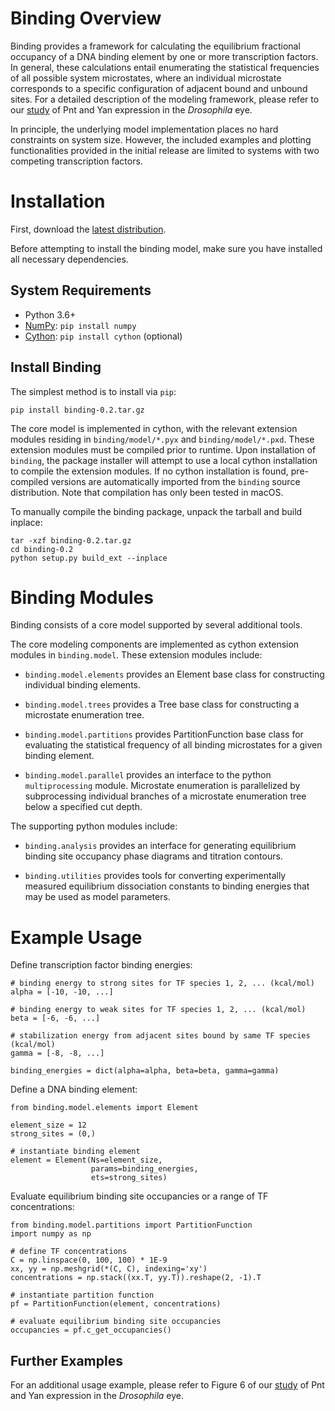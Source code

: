 
Binding Overview
================

Binding provides a framework for calculating the equilibrium fractional occupancy of a DNA binding element by one or more transcription factors. In general, these calculations entail enumerating the statistical frequencies of all possible system microstates, where an individual microstate corresponds to a specific configuration of adjacent bound and unbound sites. For a detailed description of the modeling framework, please refer to our [study](https://github.com/sebastianbernasek/pnt_yan_ratio) of Pnt and Yan expression in the *Drosophila* eye.

In principle, the underlying model implementation places no hard constraints on system size. However, the included examples and plotting functionalities provided in the initial release are limited to systems with two competing transcription factors.



Installation
============

First, download the [latest distribution](https://github.com/sebastianbernasek/binding/archive/v0.2.tar.gz).

Before attempting to install the binding model, make sure you have installed all necessary dependencies.


System Requirements
-------------------

 - Python 3.6+
 - [NumPy](https://www.scipy.org/): ``pip install numpy``
 - [Cython](http://cython.org/): ``pip install cython`` (optional)


Install Binding
---------------

The simplest method is to install via ``pip``:

    pip install binding-0.2.tar.gz

The core model is implemented in cython, with the relevant extension modules residing in ``binding/model/*.pyx`` and ``binding/model/*.pxd``. These extension modules must be compiled prior to runtime. Upon installation of ``binding``, the package installer will attempt to use a local cython installation to compile the extension modules. If no cython installation is found, pre-compiled versions are automatically imported from the ``binding`` source distribution. Note that compilation has only been tested in macOS.

To manually compile the binding package, unpack the tarball and build inplace:

    tar -xzf binding-0.2.tar.gz
    cd binding-0.2
    python setup.py build_ext --inplace



Binding Modules
===============

Binding consists of a core model supported by several additional tools.

The core modeling components are implemented as cython extension modules in ``binding.model``. These extension modules include:

  * ``binding.model.elements`` provides an Element base class for constructing individual binding elements.

  * ``binding.model.trees`` provides a Tree base class for constructing a microstate enumeration tree.

  * ``binding.model.partitions`` provides PartitionFunction base class for evaluating the statistical frequency of all binding microstates for a given binding element.

  * ``binding.model.parallel`` provides an interface to the python ``multiprocessing`` module. Microstate enumeration is parallelized by subprocessing individual branches of a microstate enumeration tree below a specified cut depth.


The supporting python modules include:

  * ``binding.analysis`` provides an interface for generating equilibrium binding site occupancy phase diagrams and titration contours.

  * ``binding.utilities`` provides tools for converting experimentally measured equilibrium dissociation constants to binding energies that may be used as model parameters.



Example Usage
=============

Define transcription factor binding energies:

    # binding energy to strong sites for TF species 1, 2, ... (kcal/mol)
    alpha = [-10, -10, ...]

    # binding energy to weak sites for TF species 1, 2, ... (kcal/mol)
    beta = [-6, -6, ...]

    # stabilization energy from adjacent sites bound by same TF species (kcal/mol)
    gamma = [-8, -8, ...]

    binding_energies = dict(alpha=alpha, beta=beta, gamma=gamma)


Define a DNA binding element:

    from binding.model.elements import Element

    element_size = 12
    strong_sites = (0,)

    # instantiate binding element
    element = Element(Ns=element_size,
                      params=binding_energies,
                      ets=strong_sites)


Evaluate equilibrium binding site occupancies or a range of TF concentrations:

    from binding.model.partitions import PartitionFunction
    import numpy as np

    # define TF concentrations
    C = np.linspace(0, 100, 100) * 1E-9
    xx, yy = np.meshgrid(*(C, C), indexing='xy')
    concentrations = np.stack((xx.T, yy.T)).reshape(2, -1).T

    # instantiate partition function
    pf = PartitionFunction(element, concentrations)

    # evaluate equilibrium binding site occupancies
    occupancies = pf.c_get_occupancies()


Further Examples
----------------

For an additional usage example, please refer to Figure 6 of our [study](https://github.com/sebastianbernasek/pnt_yan_ratio) of Pnt and Yan expression in the *Drosophila* eye.
